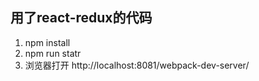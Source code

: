 ## 用了react-redux的代码

1. npm install
2. npm run statr
3. 浏览器打开 http://localhost:8081/webpack-dev-server/
